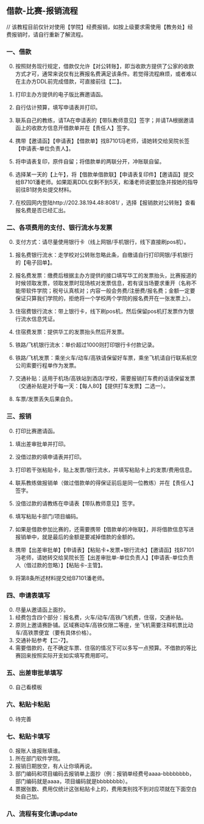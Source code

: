 ## 借款-比赛-报销流程

// 该教程目前仅针对使用【学院】经费报销，如按上级要求需使用【教务处】经费报销时，请自行重新了解流程。

### 一、借款

0. 按照财务现行规定，借款仅允许【对公转账】，即当收款方提供了公家的收款方式才可，通常来说仅有比赛报名费满足该条件。若觉得流程麻烦，或者难以在主办方DDL前完成借款，可直接前往【二】。

1. 打印主办方提供的电子版比赛邀请函。
2. 自行估计预算，填写申请表并打印。
3. 联系自己的教练，请TA在申请表的【带队教师意见】签字；并请TA根据邀请函上的收款方信息开借款单并在【责任人】签字。
4. 携带【邀请函】【申请表】【借款单】找B7101冯老师，请她转交给吴院长签【申请表-单位负责人】。
5. 将申请表复印，原件自留；将借款单的两联分开，冲账联自留。
6. 选择某一天的【上午】，将【借款单借款联】【申请表复印件】【邀请函】提交给B7101潘老师。如果距离DDL仅剩不到5天，和潘老师说要加急并按她的指导前往B1财务处提交材料。
7. 在校园网内登陆http://202.38.194.48:8081/ ，选择【报销款对公转账】查看报名费是否已经汇出。

### 二、各项费用的支付、银行流水与发票

0. 支付方式：请尽量使用银行卡（线上网银/手机银行，线下直接刷pos机）。

1. 报名费银行流水：走学校对公转账忽略此条，自缴请自行打印网银/手机银行的【电子回单】。
2. 报名费发票：缴费后根据主办方提供的接口填写华工的发票抬头，比赛报道的时候领取发票，领取发票时现场核对发票信息，若有误当场要求重开（名称不能带软件学院；税号认真核对；内容一般会务费/注册费/报名费；金额一定要保证只算我们学院的，拒绝将一个学校两个学院的报名费开在一张发票上）。
3. 住宿费银行流水：带上银行卡，线下刷pos机，然后保留pos机打发票作为银行流水信息凭证。
4. 住宿费发票：提供华工的发票抬头然后开发票。
5. 铁路/飞机银行流水：单价超过1000则打印银行卡付款记录。
6. 铁路/飞机发票：乘坐火车/动车/高铁请保留好车票，乘坐飞机请自行联系航空公司索要行程单作为发票。
7. 交通补贴：适用于机场/高铁站到酒店/学校，需要报销打车费的话请保留发票（交通补贴是对于每一天：【每人80】【提供打车发票】二选一）。
8. 车票/发票丢失后果自负。

### 三、报销

0. 打印比赛邀请函。

1. 填出差审批单并打印。
2. 没借过款的填申请表并打印。
3. 打印若干张粘贴卡，贴上发票/银行流水，并填写粘贴卡上的发票/费用信息。
4. 联系教练做报销单（做过借款单的得保证前后是同一位教练）并在【责任人】签字。
5. 没借过款的请教练在申请表【带队教师意见】签字。
6. 填写粘贴卡部门/项目编码。
7. 如果是借款参加比赛的，还需要携带【借款单的冲账联】，并将借款信息写进报销单中，就是最后的金额是要减掉借款的金额的。
8. 携带【出差审批单】【申请表】【粘贴卡+发票+银行流水】【邀请函】找B7101冯老师，请她转交给吴院长签【出差审批单-单位负责人】【申请表-单位负责人（借过款的忽略）】【粘贴卡-主管】。
9. 将第8条所述材料提交给B7101潘老师。

### 四、申请表填写

0. 尽量从邀请函上面抄。
1. 经费包含四个部分：报名费，火车/动车/高铁/飞机费，住宿，交通补贴。
2. 原则上邀请赛卧铺。区域赛动车/高铁仅限二等座，坐飞机需要注释机票比动车/高铁票便宜（要有具体价格）。
3. 交通补贴参考【二-7】。
4. 需要借款的，在不确定车票、住宿的情况下可以多写一点预算。不借款的等比赛回来按照实际开支如实填写费用即可。

### 五、出差审批单填写

0. 自己看模板

### 六、粘贴卡粘贴

0. 待完善

### 七、粘贴卡填写

0. 报账人谁报账填谁。
1. 所在部门软件学院。
2. 报销日期放空，有人让你填再说。
3. 部门编码和项目编码去报销单上面抄（例：报销单经费号aaaa-bbbbbbbb，部门编码就是aaaa，项目编码就是bbbbbbbb）。
4. 票据张数、费用仅统计这张粘贴卡上的，费用类别找不到对应项就在下面空白处自己加。

### 八、流程有变化请update

